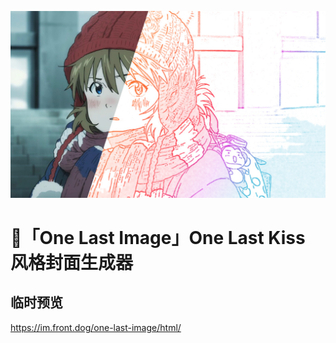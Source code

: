![小明日香真可爱啊啊啊啊啊啊](simple.jpg)

# 🧸「One Last Image」One Last Kiss 风格封面生成器

## 临时预览
https://im.front.dog/one-last-image/html/